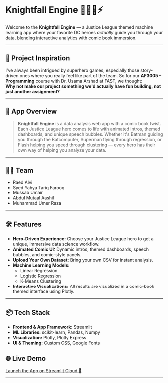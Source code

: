 # Knightfall Engine 🦸‍♂️🦇⚡

Welcome to the **Knightfall Engine** — a Justice League themed machine learning app where your favorite DC heroes *actually* guide you through your data, blending interactive analytics with comic book immersion.

---

## 👾 Project Inspiration

I've always been intrigued by superhero games, especially those story-driven ones where you really feel like part of the team. So for our **AF3005 – Programming** course with Dr. Usama Arshad at FAST, we thought:  
**Why not make our project something we'd actually have fun building, not just another assignment?**

---

## 🚀 App Overview

> **Knightfall Engine** is a data analysis web app with a comic book twist.  
> Each Justice League hero comes to life with animated intros, themed dashboards, and unique speech bubbles. Whether it's Batman guiding you through the Batcomputer, Superman flying through regression, or Flash helping you speed through clustering — every hero has their own way of helping you analyze your data.

---

## 👨‍💻 Team

- Raed Alvi
- Syed Yahya Tariq Farooq
- Mussab Umair
- Abdul Mutaal Aashil
- Muhammad Umer Raza

---

## 🛠️ Features

- **Hero-Driven Experience:** Choose your Justice League hero to get a unique, immersive data science workflow.
- **Animated Comic UI:** Dynamic intros, themed dashboards, speech bubbles, and comic-style panels.
- **Upload Your Own Dataset:** Bring your own CSV for instant analysis.
- **Machine Learning Models:**  
    - Linear Regression  
    - Logistic Regression  
    - K-Means Clustering
- **Interactive Visualizations:** All results are visualized in a comic-book themed interface using Plotly.

---

## 📦 Tech Stack

- **Frontend & App Framework:** Streamlit
- **ML Libraries:** scikit-learn, Pandas, Numpy
- **Visualization:** Plotly, Plotly Express
- **UI & Theming:** Custom CSS, Google Fonts



## 🌐 Live Demo

[Launch the App on Streamlit Cloud 🚀](https://justiceleague-app-foqv8wi4jr4btkoleal9em.streamlit.app/)

---


